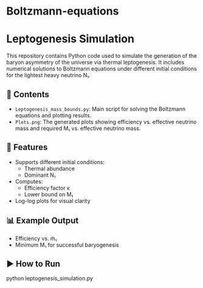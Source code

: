 # Boltzmann-equations
# Leptogenesis Simulation

This repository contains Python code used to simulate the generation of the baryon asymmetry of the universe via thermal leptogenesis. It includes numerical solutions to Boltzmann equations under different initial conditions for the lightest heavy neutrino N₁.

## 📄 Contents

- `Leptogenesis_mass_bounds.py`: Main script for solving the Boltzmann equations and plotting results.
- `Plots.png`: The generated plots showing efficiency vs. effective neutrino mass and required M₁ vs. effective neutrino mass.

## 🔧 Features

- Supports different initial conditions:
  - Thermal abundance
  - Dominant N₁
- Computes:
  - Efficiency factor κ
  - Lower bound on M₁ 
- Log-log plots for visual clarity

## 📊 Example Output

- Efficiency vs. m̃₁
- Minimum M₁ for successful baryogenesis

## ▶️ How to Run

python leptogenesis_simulation.py
